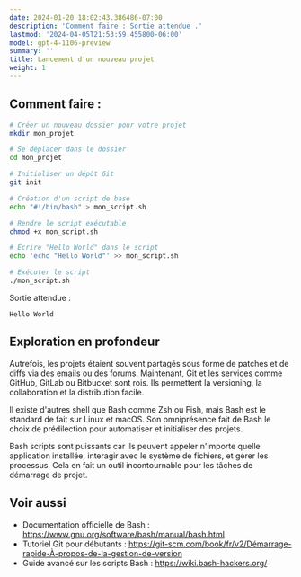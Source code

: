 ```yaml
---
date: 2024-01-20 18:02:43.386486-07:00
description: 'Comment faire : Sortie attendue .'
lastmod: '2024-04-05T21:53:59.455800-06:00'
model: gpt-4-1106-preview
summary: ''
title: Lancement d'un nouveau projet
weight: 1
---
```


## Comment faire :
```Bash
# Créer un nouveau dossier pour votre projet
mkdir mon_projet

# Se déplacer dans le dossier
cd mon_projet

# Initialiser un dépôt Git
git init

# Création d'un script de base
echo "#!/bin/bash" > mon_script.sh

# Rendre le script exécutable
chmod +x mon_script.sh

# Écrire "Hello World" dans le script
echo 'echo "Hello World"' >> mon_script.sh

# Exécuter le script
./mon_script.sh
```
Sortie attendue :
```
Hello World
```

## Exploration en profondeur
Autrefois, les projets étaient souvent partagés sous forme de patches et de diffs via des emails ou des forums. Maintenant, Git et les services comme GitHub, GitLab ou Bitbucket sont rois. Ils permettent la versioning, la collaboration et la distribution facile.

Il existe d'autres shell que Bash comme Zsh ou Fish, mais Bash est le standard de fait sur Linux et macOS. Son omniprésence fait de Bash le choix de prédilection pour automatiser et initialiser des projets.

Bash scripts sont puissants car ils peuvent appeler n'importe quelle application installée, interagir avec le système de fichiers, et gérer les processus. Cela en fait un outil incontournable pour les tâches de démarrage de projet.

## Voir aussi
- Documentation officielle de Bash : https://www.gnu.org/software/bash/manual/bash.html
- Tutoriel Git pour débutants : https://git-scm.com/book/fr/v2/Démarrage-rapide-À-propos-de-la-gestion-de-version
- Guide avancé sur les scripts Bash : https://wiki.bash-hackers.org/

